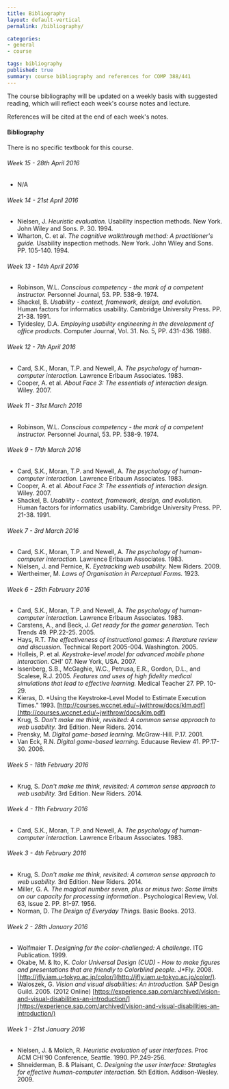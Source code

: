 ```yaml
---
title: Bibliography
layout: default-vertical
permalink: /bibliography/

categories:
- general
- course

tags: bibliography
published: true
summary: course bibliography and references for COMP 388/441
---
```


The course bibliography will be updated on a weekly basis with suggested reading, which will reflect each week's course notes and lecture.

References will be cited at the end of each week's notes.

#### Bibliography

There is no specific textbook for this course.

###### Week 15 - 28th April 2016

  * N/A

###### Week 14 - 21st April 2016

  * Nielsen, J. *Heuristic evaluation.* Usability inspection methods. New York. John Wiley and Sons. P. 30. 1994.
  * Wharton, C. et al. *The cognitive walkthrough method: A practitioner's guide.* Usability inspection methods. New York. John Wiley and Sons. PP. 105-140. 1994.

###### Week 13 - 14th April 2016

  * Robinson, W.L. *Conscious competency - the mark of a competent instructor.* Personnel Journal, 53. PP. 538-9. 1974.
  * Shackel, B. *Usability - context, framework, design, and evolution.* Human factors for informatics usability. Cambridge University Press. PP. 21-38. 1991.
  * Tyldesley, D.A. *Employing usability engineering in the development of office products.* Computer Journal, Vol. 31. No. 5, PP. 431-436. 1988.

###### Week 12 - 7th April 2016

  * Card, S.K., Moran, T.P. and Newell, A. *The psychology of human-computer interaction.* Lawrence Erlbaum Associates. 1983.
  * Cooper, A. et al. *About Face 3: The essentials of interaction design.* Wiley. 2007.

###### Week 11 - 31st March 2016

  * Robinson, W.L. *Conscious competency - the mark of a competent instructor.* Personnel Journal, 53. PP. 538-9. 1974.

###### Week 9 - 17th March 2016

  * Card, S.K., Moran, T.P. and Newell, A. *The psychology of human-computer interaction.* Lawrence Erlbaum Associates. 1983.
  * Cooper, A. et al. *About Face 3: The essentials of interaction design.* Wiley. 2007.
  * Shackel, B. *Usability - context, framework, design, and evolution.* Human factors for informatics usability. Cambridge University Press. PP. 21-38. 1991.


###### Week 7 - 3rd March 2016

  * Card, S.K., Moran, T.P. and Newell, A. *The psychology of human-computer interaction.* Lawrence Erlbaum Associates. 1983.
  * Nielsen, J. and Pernice, K. *Eyetracking web usability.* New Riders. 2009.
  * Wertheimer, M. *Laws of Organisation in Perceptual Forms.* 1923.

###### Week 6 - 25th February 2016

  * Card, S.K., Moran, T.P. and Newell, A. *The psychology of human-computer interaction*. Lawrence Erlbaum Associates. 1983.
  * Carstens, A., and Beck, J. *Get ready for the gamer generation.* Tech Trends 49. PP.22-25. 2005.
  * Hays, R.T. *The effectiveness of instructional games: A literature review and discussion.* Technical Report 2005-004. Washington. 2005.
  * Holleis, P. et al. *Keystroke-level model for advanced mobile phone interaction.* CHI' 07. New York, USA. 2007.
  * Issenberg, S.B., McGaghie, W.C., Petrusa, E.R., Gordon, D.L., and Scalese, R.J. 2005. *Features and uses of high fidelity medical simulations that lead to effective learning.* Medical Teacher 27. PP. 10-29.
  * Kieras, D. *Using the Keystroke-Level Model to Estimate Execution Times." 1993. [http://courses.wccnet.edu/~jwithrow/docs/klm.pdf](http://courses.wccnet.edu/~jwithrow/docs/klm.pdf)
  * Krug, S. *Don't make me think, revisited: A common sense approach to web usability.* 3rd Edition. New Riders. 2014.
  * Prensky, M. *Digital game-based learning.* McGraw-Hill. P.17. 2001.
  * Van Eck, R.N. *Digital game-based learning.* Educause Review 41. PP.17-30. 2006.

###### Week 5 - 18th February 2016

  * Krug, S. *Don't make me think, revisited: A common sense approach to web usability.* 3rd Edition. New Riders. 2014.

###### Week 4 - 11th February 2016
  * Card, S.K., Moran, T.P. and Newell, A. *The psychology of human-computer interaction*. Lawrence Erlbaum Associates. 1983.

###### Week 3 - 4th February 2016

  * Krug, S. *Don't make me think, revisited: A common sense approach to web usability.* 3rd Edition. New Riders. 2014.
  * Miller, G. A. *The magical number seven, plus or minus two: Some limits on our capacity for processing information.*. Psychological Review, Vol. 63, Issue 2. PP. 81-97. 1956.
  * Norman, D. *The Design of Everyday Things.* Basic Books. 2013.

###### Week 2 - 28th January 2016

  * Wolfmaier T. *Designing for the color-challenged: A challenge.* ITG Publication. 1999.
  * Okabe, M. & Ito, K. *Color Universal Design (CUD) - How to make figures and presentations that are friendly to Colorblind people.* J*Fly. 2008. [http://jfly.iam.u-tokyo.ac.jp/color/](http://jfly.iam.u-tokyo.ac.jp/color/).
  * Waloszek, G. *Vision and visual disabilities: An introduction.* SAP Design Guild. 2005. (2012 Online)
    [https://experience.sap.com/archived/vision-and-visual-disabilities-an-introduction/](https://experience.sap.com/archived/vision-and-visual-disabilities-an-introduction/)

###### Week 1 - 21st January 2016

  * Nielsen, J. & Molich, R. *Heuristic evaluation of user interfaces.* Proc ACM CHI'90 Conference,
Seattle. 1990. PP.249-256.
  * Shneiderman, B. & Plaisant, C. *Designing the user interface: Strategies for effective human-computer
interaction.* 5th Edition. Addison-Wesley. 2009.
